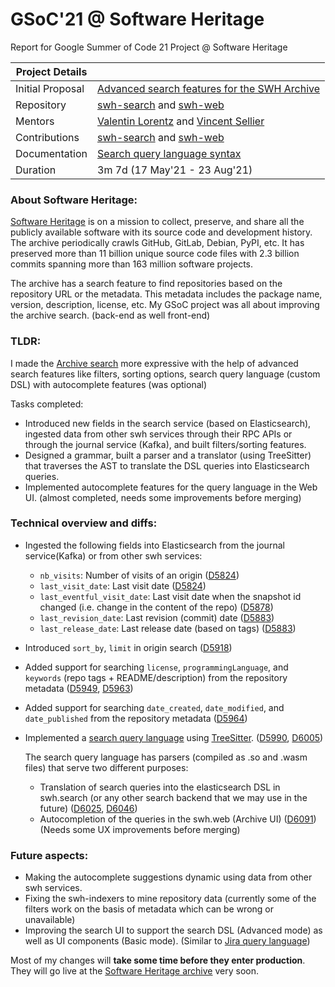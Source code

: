 # GSoC'21 @ Software Heritage
Report for Google Summer of Code 21 Project @ Software Heritage

| Project Details|  |
|---	|---	|
|Initial Proposal|  [Advanced search features for the SWH Archive](https://docs.google.com/document/d/1pEpm7eHnTO3feNmCShuWkOCVFzo-9l2dMrja_OdjyO4/edit)|
|Repository|[swh-search](https://forge.softwareheritage.org/source/swh-search/) and [swh-web](https://forge.softwareheritage.org/source/swh-web/)|
|Mentors| [Valentin Lorentz](https://github.com/Progval) and [Vincent Sellier](https://github.com/vsellier)|
|Contributions| [swh-search](https://github.com/SoftwareHeritage/swh-search/commits?author=KShivendu) and [swh-web](https://github.com/SoftwareHeritage/swh-web/commits?author=KShivendu)|
|Documentation|[Search query language syntax](https://docs.softwareheritage.org/devel/swh-search/query-language.html)|
|Duration| 3m 7d (17 May'21 - 23 Aug'21)|

### About Software Heritage:
[Software Heritage](https://www.softwareheritage.org/) is on a mission to collect, preserve, and share all the publicly available software with its source code and development history. The archive periodically crawls GitHub, GitLab, Debian, PyPI, etc. It has preserved more than 11 billion unique source code files with 2.3 billion commits spanning more than 163 million software projects.

The archive has a search feature to find repositories based on the repository URL or the metadata. This metadata includes the package name, version, description, license, etc. My GSoC project was all about improving the archive search. (back-end as well front-end)

### TLDR:
I made the [Archive search](http://archive.softwareheritage.org/) more expressive with the help of advanced search features like filters, sorting options, search query language (custom DSL) with autocomplete features (was optional)

Tasks completed:
- Introduced new fields in the search service (based on Elasticsearch), ingested data from other swh services through their RPC APIs or through the journal service (Kafka), and built filters/sorting features.
- Designed a grammar, built a parser and a translator (using TreeSitter) that traverses the AST to translate the DSL queries into Elasticsearch queries.
- Implemented autocomplete features for the query language in the Web UI. (almost completed, needs some improvements before merging)

### Technical overview and diffs:
- Ingested the following fields into Elasticsearch from the journal service(Kafka) or from other swh services:
  - `nb_visits`: Number of visits of an origin ([D5824](https://forge.softwareheritage.org/D5824))
  - `last_visit_date`: Last visit date ([D5824](https://forge.softwareheritage.org/D5824))
  - `last_eventful_visit_date`: Last visit date when the snapshot id changed (i.e. change in the content of the repo) ([D5878](https://forge.softwareheritage.org/D5878))
  - `last_revision_date`: Last revision (commit) date ([D5883](https://forge.softwareheritage.org/D5883))
  - `last_release_date`: Last release date (based on tags) ([D5883](https://forge.softwareheritage.org/D5883))

- Introduced `sort_by`, `limit` in origin search ([D5918](https://forge.softwareheritage.org/D5918))
- Added support for searching `license`, `programmingLanguage`, and `keywords` (repo tags + README/description) from the repository metadata ([D5949](https://forge.softwareheritage.org/D5949), [D5963](https://forge.softwareheritage.org/D5963))
- Added support for searching `date_created`, `date_modified`, and `date_published` from the repository metadata ([D5964](https://forge.softwareheritage.org/D5964))
- Implemented a [search query language](https://docs.softwareheritage.org/devel/swh-search/query-language.html) using [TreeSitter](https://tree-sitter.github.io/tree-sitter/). ([D5990](https://forge.softwareheritage.org/D5990), [D6005](https://forge.softwareheritage.org/D6005))
  
  The search query language has parsers (compiled as .so and .wasm files) that serve two different purposes:
  - Translation of search queries into the elasticsearch DSL in swh.search (or any
  other search backend that we may use in the future) ([D6025](https://forge.softwareheritage.org/D6025), [D6046](https://forge.softwareheritage.org/D6046))
  - Autocompletion of the queries in the swh.web (Archive UI) ([D6091](https://forge.softwareheritage.org/D6091)) (Needs some UX improvements before merging) 

### Future aspects:
- Making the autocomplete suggestions dynamic using data from other swh services.
- Fixing the swh-indexers to mine repository data (currently some of the filters work on the basis of metadata which can be wrong or unavailable)
- Improving the search UI to support the search DSL (Advanced mode) as well as UI components (Basic mode). (Similar to [Jira query language](https://issues.apache.org/jira/browse/ZOOKEEPER-4345?jql=))


Most of my changes will **take some time before they enter production**.
They will go live at the [Software Heritage archive](http://archive.softwareheritage.org/) very soon.
